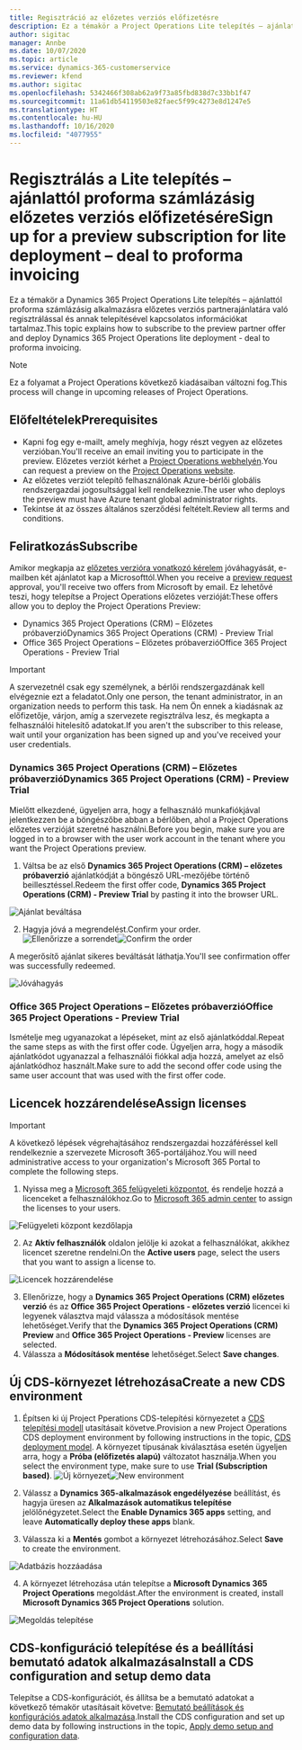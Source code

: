 ```yaml
---
title: Regisztráció az előzetes verziós előfizetésre
description: Ez a témakör a Project Operations Lite telepítés – ajánlattól proforma számlázásig alkalmazásra való regisztrálással és annak telepítésével kapcsolatos információkat tartalmaz.
author: sigitac
manager: Annbe
ms.date: 10/07/2020
ms.topic: article
ms.service: dynamics-365-customerservice
ms.reviewer: kfend
ms.author: sigitac
ms.openlocfilehash: 5342466f308ab62a9f73a85fbd838d7c33bb1f47
ms.sourcegitcommit: 11a61db54119503e82faec5f99c4273e8d1247e5
ms.translationtype: HT
ms.contentlocale: hu-HU
ms.lasthandoff: 10/16/2020
ms.locfileid: "4077955"
---
```

# <a name="sign-up-for-a-preview-subscription-for-lite-deployment--deal-to-proforma-invoicing"></a><span data-ttu-id="84f94-103">Regisztrálás a Lite telepítés – ajánlattól proforma számlázásig előzetes verziós előfizetésére</span><span class="sxs-lookup"><span data-stu-id="84f94-103">Sign up for a preview subscription for lite deployment – deal to proforma invoicing</span></span>

<span data-ttu-id="84f94-104">Ez a témakör a Dynamics 365 Project Operations Lite telepítés – ajánlattól proforma számlázásig alkalmazásra előzetes verziós partnerajánlatára való regisztrálással és annak telepítésével kapcsolatos információkat tartalmaz.</span><span class="sxs-lookup"><span data-stu-id="84f94-104">This topic explains how to subscribe to the preview partner offer and deploy Dynamics 365 Project Operations lite deployment - deal to proforma invoicing.</span></span>

> [!NOTE]
> <span data-ttu-id="84f94-105">Ez a folyamat a Project Operations következő kiadásaiban változni fog.</span><span class="sxs-lookup"><span data-stu-id="84f94-105">This process will change in upcoming releases of Project Operations.</span></span>

## <a name="prerequisites"></a><span data-ttu-id="84f94-106">Előfeltételek</span><span class="sxs-lookup"><span data-stu-id="84f94-106">Prerequisites</span></span>

- <span data-ttu-id="84f94-107">Kapni fog egy e-mailt, amely meghívja, hogy részt vegyen az előzetes verzióban.</span><span class="sxs-lookup"><span data-stu-id="84f94-107">You'll receive an email inviting you to participate in the preview.</span></span> <span data-ttu-id="84f94-108">Előzetes verziót kérhet a [Project Operations webhelyén](https://dynamics.microsoft.com/en-us/project-operations/overview/).</span><span class="sxs-lookup"><span data-stu-id="84f94-108">You can request a preview on the [Project Operations website](https://dynamics.microsoft.com/en-us/project-operations/overview/).</span></span>
- <span data-ttu-id="84f94-109">Az előzetes verziót telepítő felhasználónak Azure-bérlői globális rendszergazdai jogosultsággal kell rendelkeznie.</span><span class="sxs-lookup"><span data-stu-id="84f94-109">The user who deploys the preview must have Azure tenant global administrator rights.</span></span>
- <span data-ttu-id="84f94-110">Tekintse át az összes általános szerződési feltételt.</span><span class="sxs-lookup"><span data-stu-id="84f94-110">Review all terms and conditions.</span></span>

## <a name="subscribe"></a><span data-ttu-id="84f94-111">Feliratkozás</span><span class="sxs-lookup"><span data-stu-id="84f94-111">Subscribe</span></span>

<span data-ttu-id="84f94-112">Amikor megkapja az [előzetes verzióra vonatkozó kérelem](https://forms.office.com/FormsPro/Pages/ResponsePage.aspx?id=v4j5cvGGr0GRqy180BHbR56j8lZs0FdAvwT75_WNFyxUMkRDV1NYQU5TNjE2VjhKOVBUNVg2R0s1NC4u) jóváhagyását, e-mailben két ajánlatot kap a Microsofttól.</span><span class="sxs-lookup"><span data-stu-id="84f94-112">When you receive a [preview request](https://forms.office.com/FormsPro/Pages/ResponsePage.aspx?id=v4j5cvGGr0GRqy180BHbR56j8lZs0FdAvwT75_WNFyxUMkRDV1NYQU5TNjE2VjhKOVBUNVg2R0s1NC4u) approval, you'll receive two offers from Microsoft by email.</span></span> <span data-ttu-id="84f94-113">Ez lehetővé teszi, hogy telepítse a Project Operations előzetes verzióját:</span><span class="sxs-lookup"><span data-stu-id="84f94-113">These offers allow you to deploy the Project Operations Preview:</span></span>

- <span data-ttu-id="84f94-114">Dynamics 365 Project Operations (CRM) – Előzetes próbaverzió</span><span class="sxs-lookup"><span data-stu-id="84f94-114">Dynamics 365 Project Operations (CRM) - Preview Trial</span></span>
- <span data-ttu-id="84f94-115">Office 365 Project Operations – Előzetes próbaverzió</span><span class="sxs-lookup"><span data-stu-id="84f94-115">Office 365 Project Operations - Preview Trial</span></span>

> [!IMPORTANT]
> <span data-ttu-id="84f94-116">A szervezetnél csak egy személynek, a bérlői rendszergazdának kell elvégeznie ezt a feladatot.</span><span class="sxs-lookup"><span data-stu-id="84f94-116">Only one person, the tenant administrator, in an organization needs to perform this task.</span></span> <span data-ttu-id="84f94-117">Ha nem Ön ennek a kiadásnak az előfizetője, várjon, amíg a szervezete regisztrálva lesz, és megkapta a felhasználói hitelesítő adatokat.</span><span class="sxs-lookup"><span data-stu-id="84f94-117">If you aren't the subscriber to this release, wait until your organization has been signed up and you've received your user credentials.</span></span>

### <a name="dynamics-365-project-operations-crm---preview-trial"></a><span data-ttu-id="84f94-118">Dynamics 365 Project Operations (CRM) – Előzetes próbaverzió</span><span class="sxs-lookup"><span data-stu-id="84f94-118">Dynamics 365 Project Operations (CRM) - Preview Trial</span></span> 

<span data-ttu-id="84f94-119">Mielőtt elkezdené, ügyeljen arra, hogy a felhasználó munkafiókjával jelentkezzen be a böngészőbe abban a bérlőben, ahol a Project Operations előzetes verzióját szeretné használni.</span><span class="sxs-lookup"><span data-stu-id="84f94-119">Before you begin, make sure you are logged in to a browser with the user work account in the tenant where you want the Project Operations preview.</span></span>

1. <span data-ttu-id="84f94-120">Váltsa be az első **Dynamics 365 Project Operations (CRM) – előzetes próbaverzió** ajánlatkódját a böngésző URL-mezőjébe történő beillesztéssel.</span><span class="sxs-lookup"><span data-stu-id="84f94-120">Redeem the first offer code, **Dynamics 365 Project Operations (CRM) - Preview Trial** by pasting it into the browser URL.</span></span>

![Ajánlat beváltása](./media/16RedeemFirstOfferNew.png)

2. <span data-ttu-id="84f94-122">Hagyja jóvá a megrendelést.</span><span class="sxs-lookup"><span data-stu-id="84f94-122">Confirm your order.</span></span>
<span data-ttu-id="84f94-123">![Ellenőrizze a sorrendet](./media/17ConfirmOrderNew.png)</span><span class="sxs-lookup"><span data-stu-id="84f94-123">![Confirm the order](./media/17ConfirmOrderNew.png)</span></span>

<span data-ttu-id="84f94-124">A megerősítő ajánlat sikeres beváltását láthatja.</span><span class="sxs-lookup"><span data-stu-id="84f94-124">You'll see confirmation offer was successfully redeemed.</span></span>

![Jóváhagyás](./media/18OrderConfirmationNew.png)

### <a name="office-365-project-operations---preview-trial"></a><span data-ttu-id="84f94-126">Office 365 Project Operations – Előzetes próbaverzió</span><span class="sxs-lookup"><span data-stu-id="84f94-126">Office 365 Project Operations - Preview Trial</span></span>

<span data-ttu-id="84f94-127">Ismételje meg ugyanazokat a lépéseket, mint az első ajánlatkóddal.</span><span class="sxs-lookup"><span data-stu-id="84f94-127">Repeat the same steps as with the first offer code.</span></span> <span data-ttu-id="84f94-128">Ügyeljen arra, hogy a második ajánlatkódot ugyanazzal a felhasználói fiókkal adja hozzá, amelyet az első ajánlatkódhoz használt.</span><span class="sxs-lookup"><span data-stu-id="84f94-128">Make sure to add the second offer code using the same user account that was used with the first offer code.</span></span>

## <a name="assign-licenses"></a><span data-ttu-id="84f94-129">Licencek hozzárendelése</span><span class="sxs-lookup"><span data-stu-id="84f94-129">Assign licenses</span></span>

> [!IMPORTANT]
> <span data-ttu-id="84f94-130">A következő lépések végrehajtásához rendszergazdai hozzáféréssel kell rendelkeznie a szervezete Microsoft 365-portáljához.</span><span class="sxs-lookup"><span data-stu-id="84f94-130">You will need administrative access to your organization's Microsoft 365 Portal to complete the following steps.</span></span>


1. <span data-ttu-id="84f94-131">Nyissa meg a [Microsoft 365 felügyeleti központot](https://portal.office.com/), és rendelje hozzá a licenceket a felhasználókhoz.</span><span class="sxs-lookup"><span data-stu-id="84f94-131">Go to [Microsoft 365 admin center](https://portal.office.com/) to assign the licenses to your users.</span></span>

![Felügyeleti központ kezdőlapja](./media/14AdminPortal.png)

2. <span data-ttu-id="84f94-133">Az **Aktív felhasználók** oldalon jelölje ki azokat a felhasználókat, akikhez licencet szeretne rendelni.</span><span class="sxs-lookup"><span data-stu-id="84f94-133">On the **Active users** page, select the users that you want to assign a license to.</span></span>

![Licencek hozzárendelése](./media/15AssignLicenses.png)

3. <span data-ttu-id="84f94-135">Ellenőrizze, hogy a **Dynamics 365 Project Operations (CRM) előzetes verzió** és az **Office 365 Project Operations - előzetes verzió** licencei ki legyenek választva majd válassza a módosítások mentése lehetőséget.</span><span class="sxs-lookup"><span data-stu-id="84f94-135">Verify that the **Dynamics 365 Project Operations (CRM) Preview** and **Office 365 Project Operations - Preview** licenses are selected.</span></span> 
4. <span data-ttu-id="84f94-136">Válassza a **Módosítások mentése** lehetőséget.</span><span class="sxs-lookup"><span data-stu-id="84f94-136">Select **Save changes**.</span></span>

## <a name="create-a-new-cds-environment"></a><span data-ttu-id="84f94-137">Új CDS-környezet létrehozása</span><span class="sxs-lookup"><span data-stu-id="84f94-137">Create a new CDS environment</span></span>

1. <span data-ttu-id="84f94-138">Építsen ki új Project Pperations CDS-telepítési környezetet a [CDS telepítési modell](lite-deployment.md) utasításait követve.</span><span class="sxs-lookup"><span data-stu-id="84f94-138">Provision a new Project Operations CDS deployment environment by following instructions in the topic, [CDS deployment model](lite-deployment.md).</span></span> <span data-ttu-id="84f94-139">A környezet típusának kiválasztása esetén ügyeljen arra, hogy a **Próba (előfizetés alapú)** változatot használja.</span><span class="sxs-lookup"><span data-stu-id="84f94-139">When you select the environment type, make sure to use **Trial (Subscription based)**.</span></span>
<span data-ttu-id="84f94-140">![Új környezet](./media/19CreateEnvironment.png)</span><span class="sxs-lookup"><span data-stu-id="84f94-140">![New environment](./media/19CreateEnvironment.png)</span></span>

2. <span data-ttu-id="84f94-141">Válassz a **Dynamics 365-alkalmazások engedélyezése** beállítást, és hagyja üresen az **Alkalmazások automatikus telepítése** jelölőnégyzetet.</span><span class="sxs-lookup"><span data-stu-id="84f94-141">Select the **Enable Dynamics 365 apps** setting, and leave **Automatically deploy these apps** blank.</span></span>  
3. <span data-ttu-id="84f94-142">Válassza ki a **Mentés** gombot a környezet létrehozásához.</span><span class="sxs-lookup"><span data-stu-id="84f94-142">Select **Save** to create the environment.</span></span>

![Adatbázis hozzáadása](./media/20CreateEnvironment1.png)

4. <span data-ttu-id="84f94-144">A környezet létrehozása után telepítse a **Microsoft Dynamics 365 Project Operations** megoldást.</span><span class="sxs-lookup"><span data-stu-id="84f94-144">After the environment is created, install **Microsoft Dynamics 365 Project Operations** solution.</span></span> 

![Megoldás telepítése](./media/21InstallSolution.png)

## <a name="install-a-cds-configuration-and-setup-demo-data"></a><span data-ttu-id="84f94-146">CDS-konfiguráció telepítése és a beállítási bemutató adatok alkalmazása</span><span class="sxs-lookup"><span data-stu-id="84f94-146">Install a CDS configuration and setup demo data</span></span>

<span data-ttu-id="84f94-147">Telepítse a CDS-konfigurációt, és állítsa be a bemutató adatokat a következő témakör utasításait követve: [Bemutató beállítások és konfigurációs adatok alkalmazása](lite-apply-demo-setup-config-data.md).</span><span class="sxs-lookup"><span data-stu-id="84f94-147">Install the CDS configuration and set up demo data by following instructions in the topic, [Apply demo setup and configuration data](lite-apply-demo-setup-config-data.md).</span></span>
